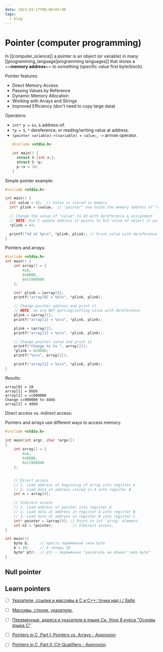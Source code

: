 ```yaml
---
date: 2023-03-17T00:00+03:00
tags:
  - blog
---
```


# Pointer (computer programming)

In [[computer_science]] a pointer is an object (or variable) in many
[[programming_language|programming languages]] that stores a ==**memory
address**== to something (specific value first byte/block).

Pointer features:

- Direct Memory Access
- Passing Values by Reference
- Dynamic Memory Allocation
- Working with Arrays and Strings
- Improved Efficiency (don't need to copy large data)

Operators:

- `int* p = &x`, `&` address-of.
- `*p = 5`, `*` dereference, or reading/writing value at address.
- `(pointer variable)->(variable) = value;`, `->` arrrow operator.
  ```c
  #include <stdio.h>

  int main() {
    struct S {int x;};
    struct S *p;
    p->x = 10;
  }
  ```

Simple pointer example:

```c
#include <stdio.h>

int main() {
  int value = 42;  // Value is stored in memory
  int* plink = &value;  // "pointer" now holds the memory address of "value"

  // Change the value of "value" to 43 with dereference & assignment
  // NOTE: Don't update address it points to but value of object it points to.
  *plink = 43;

  printf("%d at %p\n", *plink, plink); // Print value with dereference & address
}
```

Pointers and arrays:

```c
#include <stdio.h>
int main() {
    int array[] = {
        0xA,
        0xBBBB,
        0xCC000000
    };

    int* plink = &array[0];
    printf("array[0] = %d\n", *plink, plink);

    // Change pointer address and print it
    // NOTE: we are NOT getting/setting value with dereference
    plink = &array[1];
    printf("array[1] = %x\n", *plink, plink);

    plink = &array[2];
    printf("array[2] = %x\n", *plink, plink);

    // Change pointer value and print it
    printf("Change %x to ", array[2]);
    *plink = 0xDDDD;
    printf("%x\n", array[2]);

    printf("array[2] = %x\n", *plink, plink);
}
```

_Results:_

```
array[0] = 10
array[1] = bbbb
array[2] = cc000000
Change cc000000 to dddd
array[2] = dddd
```

Direct access vs. indirect access:

Pointers and arrays use different ways to access memory.

```c
#include <stdio.h>

int main(int argc, char *argv[])
{
    int array[] = {
        0xA,
        0xBBBB,
        0xCC000000
    };


    // Direct access
    // 1. Load address of beginning of array into register A
    // 2. Load data at address stored in A into register B
    int n = array[0];

    // Indirect access
    // 1. Load address of pointer into register A
    // 2. Load data at address in register A into register B
    // 3. Load data at address in register B into register C
    int* pointer = &array[0]; // Point to 1st 'array' element.
    int n2 = *pointer;         // Indirect access.
}
```

```c
int main(){
    byte b;     // просто переменная типа byte
    b = 10;     // b теперь 10
    byte* ptr;  // ptr – переменная "указатель на объект типа byte"
}
```

## Null pointer

## Learn pointers

- [ ] [Указатели, ссылки и массивы в C и C++: точки над i / Хабр](https://habr.com/ru/articles/251091/)
- [ ] [Массивы, строки, указатели.](https://www.opennet.ru/docs/RUS/bogatyrev/gl_2.html)
- [ ] [Переменные, адреса и указатели в языке Си. Урок 8 курса "Основы языка C"](https://younglinux.info/c/pointers)

- [ ] [Pointers in C, Part I: Pointers vs. Arrays - Approxion](https://www.approxion.com/pointers-in-c-part-i-pointers-vs-arrays/)
- [ ] [Pointers in C, Part II: CV-Qualifiers - Approxion](https://www.approxion.com/pointers-in-c-part-ii-cv-qualifiers/)
